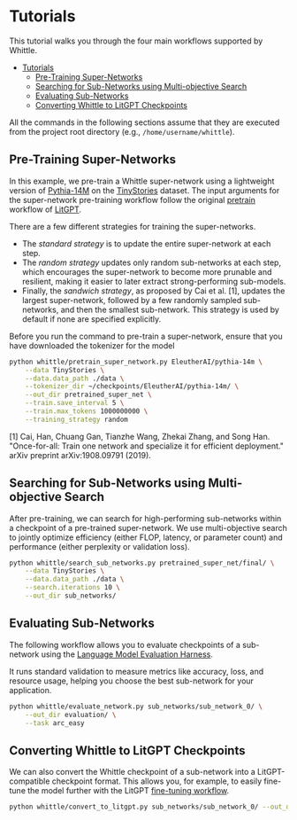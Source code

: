 # Tutorials

This tutorial walks you through the four main workflows supported by Whittle.
- [Tutorials](#tutorials)
  - [Pre-Training Super-Networks](#pre-training-super-networks)
  - [Searching for Sub-Networks using Multi-objective Search](#searching-for-sub-networks-using-multi-objective-search)
  - [Evaluating Sub-Networks](#evaluating-sub-networks)
  - [Converting Whittle to LitGPT Checkpoints](#converting-whittle-to-litgpt-checkpoints)

All the commands in the following sections assume that they are executed from the project root directory (e.g., `/home/username/whittle`).

## Pre-Training Super-Networks

In this example, we pre-train a Whittle super-network using a lightweight version of [Pythia-14M](https://huggingface.co/EleutherAI/pythia-14m) on the [TinyStories](https://arxiv.org/abs/2305.07759) dataset.
The input arguments for the super-network pre-training workflow follow the original [pretrain](https://github.com/Lightning-AI/litgpt/blob/main/tutorials/pretrain.md) workflow of [LitGPT](https://github.com/Lightning-AI/litgpt).

There are a few different strategies for training the super-networks.
- The *standard strategy* is to update the entire super-network at each step.
- The *random strategy* updates only random sub-networks at each step, which encourages the super-network to become more prunable and resilient, making it easier to later extract strong-performing sub-models.
- Finally, the *sandwich strategy*, as proposed by Cai et al. [1], updates the largest super-network, followed by a few randomly sampled sub-networks, and then the smallest sub-network. This strategy is used by default if none are specified explicitly.

Before you run the command to pre-train a super-network, ensure that you have downloaded the tokenizer for the model
```bash
python whittle/pretrain_super_network.py EleutherAI/pythia-14m \
    --data TinyStories \
    --data.data_path ./data \
    --tokenizer_dir ~/checkpoints/EleutherAI/pythia-14m/ \
    --out_dir pretrained_super_net \
    --train.save_interval 5 \
    --train.max_tokens 1000000000 \
    --training_strategy random
```

[1] Cai, Han, Chuang Gan, Tianzhe Wang, Zhekai Zhang, and Song Han. "Once-for-all: Train one network and specialize it for efficient deployment." arXiv preprint arXiv:1908.09791 (2019).

## Searching for Sub-Networks using Multi-objective Search

After pre-training, we can search for high-performing sub-networks within a checkpoint of a pre-trained super-network. We use multi-objective search to jointly optimize efficiency (either FLOP, latency, or parameter count) and performance (either perplexity or validation loss).

```bash
python whittle/search_sub_networks.py pretrained_super_net/final/ \
    --data TinyStories \
    --data.data_path ./data \
    --search.iterations 10 \
    --out_dir sub_networks/
```

## Evaluating Sub-Networks

The following workflow allows you to evaluate checkpoints of a sub-network using the [Language Model Evaluation Harness](https://github.com/EleutherAI/lm-evaluation-harness/tree/main).

It runs standard validation to measure metrics like accuracy, loss, and resource usage, helping you choose the best sub-network for your application.

```bash
python whittle/evaluate_network.py sub_networks/sub_network_0/ \
    --out_dir evaluation/ \
    --task arc_easy
```

## Converting Whittle to LitGPT Checkpoints

We can also convert the Whittle checkpoint of a sub-network into a LitGPT-compatible checkpoint format. This allows you, for example, to easily fine-tune the model further with the LitGPT [fine-tuning workflow](https://github.com/Lightning-AI/litgpt/blob/main/tutorials/finetune.md).

```bash
python whittle/convert_to_litgpt.py sub_networks/sub_network_0/ --out_dir litgpt_checkpoint
```